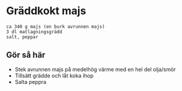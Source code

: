 # Gräddkokt majs
```
ca 340 g majs (en burk avrunnen majs)
3 dl matlagningsgrädd
salt, peppar
```

## Gör så här
* Stek avrunnen majs på medelhög värme med en hel del olja/smör
* Tillsätt grädde och låt koka ihop
* Salta peppra
